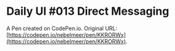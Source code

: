 # Daily UI #013 Direct Messaging

A Pen created on CodePen.io. Original URL: [https://codepen.io/nebelmeer/pen/KKRORWx](https://codepen.io/nebelmeer/pen/KKRORWx).

